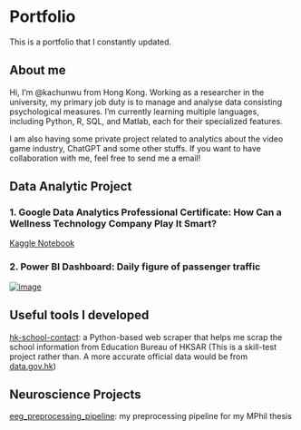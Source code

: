 # Portfolio
This is a portfolio that I constantly updated.

## About me
Hi, I’m @kachunwu from Hong Kong. Working as a researcher in the university, my primary job duty is to manage and analyse data consisting psychological measures. I’m currently learning multiple languages, including Python, R, SQL, and Matlab, each for their specialized features.

I am also having some private project related to analytics about the video game industry, ChatGPT and some other stuffs. If you want to have collaboration with me, feel free to send me a email!

## Data Analytic Project
### 1. Google Data Analytics Professional Certificate: How Can a Wellness Technology Company Play It Smart?
[Kaggle Notebook](https://www.kaggle.com/code/kenwu229/bellabeat-case-study)
### 2. Power BI Dashboard: Daily figure of passenger traffic
[![image](https://github.com/kachunwu/kachunwu/assets/118832447/bd8b8d22-e5d7-4834-ac75-c26b58a7495d)](https://app.powerbi.com/reportEmbed?reportId=8bc18f02-5a8a-43a4-9b14-cec2d8117050&autoAuth=true&ctid=42f9b54e-2477-41ba-bf09-7a0d2a83ff09)

## Useful tools I developed
[hk-school-contact](https://github.com/kachunwu/hk-school-contact): a Python-based web scraper that helps me scrap the school information from Education Bureau of HKSAR
(This is a skill-test project rather than. A more accurate official data would be from [data.gov.hk](https://data.gov.hk))

## Neuroscience Projects
[eeg_preprocessing_pipeline](https://github.com/kachunwu/eeg_preprocessing_pipeline): my preprocessing pipeline for my MPhil thesis

<!---
kachunwu/kachunwu is a ✨ special ✨ repository because its `README.md` (this file) appears on your GitHub profile.
You can click the Preview link to take a look at your changes.
--->
